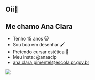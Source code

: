 ## Oii🩷
## Me chamo Ana Clara 


- Tenho 15 anos 😺
- Sou boa em desenhar 🖌️
- Pretendo cursar estética 💄
- Meu insta: @anaaclp
- ana.clara.pimentel@escola.pr.gov.br

![ ](https://tenor.com/pt-BR/view/plink-cat-plink-cat-gif-1794292671885121408)

